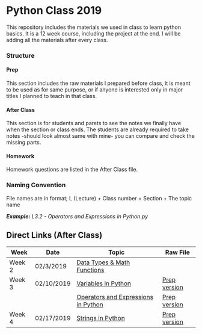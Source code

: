 # Python Class 2019

This repository includes the materials we used in class to learn python basics. It is a 12 week course, including the project at the end. I will be adding all the materials after every class.

### Structure

#### Prep
This section includes the raw materials I prepared before class, it is meant to be used as for same purpose, or if anyone is interested only in major titles I planned to teach in that class.

#### After Class
This section is for students and parets to see the notes we finally have when the section or class ends. The students are already required to take notes -should look almost same with mine- you can compare and check the missing parts.

#### Homework
Homework questions are listed in the After Class file.

### Naming Convention
File names are in format; 
L (Lecture) + Class number + Section + The topic name

***Example:** L3.2 - Operators and Expressions in Python.py*

## Direct Links (After Class)
|Week|Date|Topic|Raw File|
| --- | --- | --- | --- |
|Week 2|02/3/2019|[Data Types & Math Functions](https://github.com/BedirT/Python-Class-2019/blob/master/AFTER%20CLASS/L2%20-%20Data%20Types%20%26%20Math%20Functions.py)||
|Week 3|02/10/2019|[Variables in Python](https://github.com/BedirT/Python-Class-2019/blob/master/AFTER%20CLASS/L3%20-%20Variables%20in%20Python.py)|[Prep version](https://github.com/BedirT/Python-Class-2019/blob/master/PREP/L3%20-%20Variables%20in%20Python.py)|
|||[Operators and Expressions in Python](https://github.com/BedirT/Python-Class-2019/blob/master/AFTER%20CLASS/L3.2%20-%20Operators%20and%20Expressions%20in%20Python.py)|[Prep version](https://github.com/BedirT/Python-Class-2019/blob/master/PREP/L3.2%20-%20Operators%20and%20Expressions%20in%20Python.py)|
Week 4|02/17/2019|[Strings in Python](https://github.com/BedirT/Python-Class-2019/blob/master/AFTER%20CLASS/L4%20-%20Strings%20in%20Python.py)|[Prep version](https://github.com/BedirT/Python-Class-2019/blob/master/PREP/L4%20-%20Strings%20in%20Python.py)|
